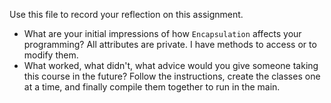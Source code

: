 Use this file to record your reflection on this assignment.

- What are your initial impressions of how `Encapsulation` affects your programming?
    All attributes are private. I have methods to access or to modify them. 
- What worked, what didn't, what advice would you give someone taking this course in the future?
    Follow the instructions, create the classes one at a time, and finally compile them together to run in the main. 

